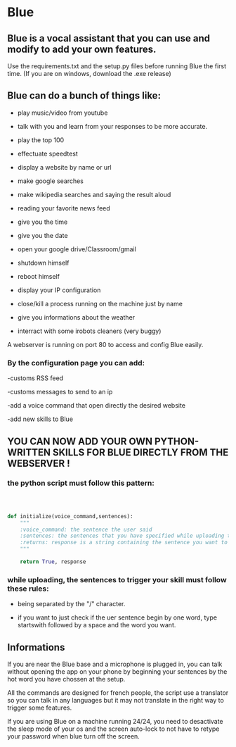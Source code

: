 # Blue
## Blue is a vocal assistant that you can use and modify to add your own features.


Use the requirements.txt and the setup.py files before running Blue the first time. (If you are on windows, download the .exe release)


## Blue can do a bunch of things like:


- play music/video from youtube

- talk with you and learn from your responses to be more accurate.


- play the top 100


- effectuate speedtest


- display a website by name or url


- make google searches


- make wikipedia searches and saying the result aloud


- reading your favorite news feed


- give you the time


- give you the date


- open your google drive/Classroom/gmail


- shutdown himself


- reboot himself


- display your IP configuration


- close/kill a process running on the machine just by name


- give you informations about the weather


- interract with some irobots cleaners (very buggy)



A webserver is running on port 80 to access and config Blue easily.


### By the configuration page you can add:


-customs RSS feed


-customs messages to send to an ip


-add a voice command that open directly the desired website


-add new skills to Blue



## YOU CAN NOW ADD YOUR OWN PYTHON-WRITTEN SKILLS FOR BLUE DIRECTLY FROM THE WEBSERVER !


### the python script must follow this pattern:

```python



def initialize(voice_command,sentences):
    """
    :voice_command: the sentence the user said
    :sentences: the sentences that you have specified while uploading the skill
    :returns: response is a string containing the sentence you want to say aloud
    """

    return True, response


```


### while uploading, the sentences to trigger your skill must follow these rules:

- being separated by the "/" character.

- if you want to just check if the uer sentence begin by one word, type startswith followed by a space and the word you want. 


## Informations

If you are near the Blue base and a microphone is plugged in, you can talk without opening the app on your phone by beginning your sentences by the hot word you have chossen at the setup.


All the commands are designed for french people, the script use a translator so you can talk in any languages but it may not translate in the right way to trigger some features.


If you are using Blue on a machine running 24/24, you need to desactivate the sleep mode of your os and the screen auto-lock to not have to retype your password when blue turn off the screen.
